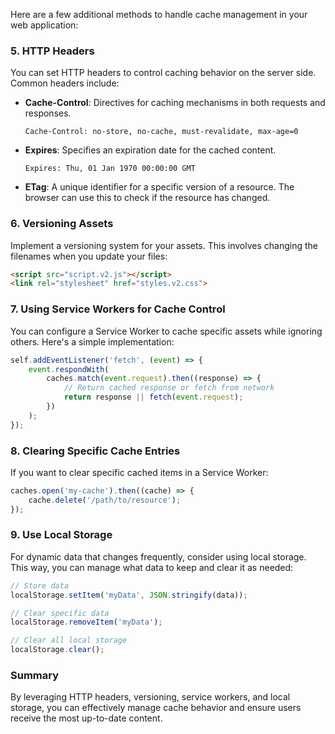 Here are a few additional methods to handle cache management in your web application:

### 5. HTTP Headers
You can set HTTP headers to control caching behavior on the server side. Common headers include:

- **Cache-Control**: Directives for caching mechanisms in both requests and responses.
  
  ```plaintext
  Cache-Control: no-store, no-cache, must-revalidate, max-age=0
  ```

- **Expires**: Specifies an expiration date for the cached content.

  ```plaintext
  Expires: Thu, 01 Jan 1970 00:00:00 GMT
  ```

- **ETag**: A unique identifier for a specific version of a resource. The browser can use this to check if the resource has changed.

### 6. Versioning Assets
Implement a versioning system for your assets. This involves changing the filenames when you update your files:

```html
<script src="script.v2.js"></script>
<link rel="stylesheet" href="styles.v2.css">
```

### 7. Using Service Workers for Cache Control
You can configure a Service Worker to cache specific assets while ignoring others. Here's a simple implementation:

```javascript
self.addEventListener('fetch', (event) => {
    event.respondWith(
        caches.match(event.request).then((response) => {
            // Return cached response or fetch from network
            return response || fetch(event.request);
        })
    );
});
```

### 8. Clearing Specific Cache Entries
If you want to clear specific cached items in a Service Worker:

```javascript
caches.open('my-cache').then((cache) => {
    cache.delete('/path/to/resource');
});
```

### 9. Use Local Storage
For dynamic data that changes frequently, consider using local storage. This way, you can manage what data to keep and clear it as needed:

```javascript
// Store data
localStorage.setItem('myData', JSON.stringify(data));

// Clear specific data
localStorage.removeItem('myData');

// Clear all local storage
localStorage.clear();
```

### Summary
By leveraging HTTP headers, versioning, service workers, and local storage, you can effectively manage cache behavior and ensure users receive the most up-to-date content.
